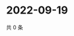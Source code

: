 # 2022-09-19

共 0 条

<!-- BEGIN WEIBO -->
<!-- 最后更新时间 Mon Sep 19 2022 06:01:33 GMT+0800 (China Standard Time) -->

<!-- END WEIBO -->
